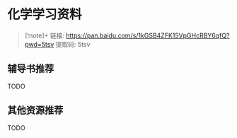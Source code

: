 # 化学学习资料

> [!note]+
> 链接: https://pan.baidu.com/s/1kGSB4ZFK15VpGHcRBY6qfQ?pwd=5tsv 提取码: 5tsv 

## 辅导书推荐

TODO

## 其他资源推荐

TODO